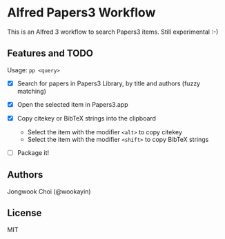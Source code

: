 Alfred Papers3 Workflow
=======================

This is an Alfred 3 workflow to search Papers3 items. Still experimental :-)


Features and TODO
-----------------

Usage: `pp <query>`

- [x] Search for papers in Papers3 Library, by title and authors (fuzzy matching)
- [x] Open the selected item in Papers3.app
- [x] Copy citekey or BibTeX strings into the clipboard
    - Select the item with the modifier `<alt>` to copy citekey
    - Select the item with the modifier `<shift>` to copy BibTeX strings
- [ ] Package it!


Authors
-------

Jongwook Choi (@wookayin)


License
-------

MIT
